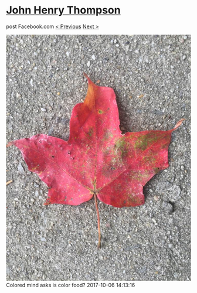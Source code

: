 # [John Henry Thompson](../README.md)
post Facebook.com
[< Previous](2017-10-06-6.md) [Next >](2017-10-06-8.md)

[![](../media/2017-10-06/Timeline-Photos-Colored-mind-asks-is-color-food-3.jpg)](../README.md)
Colored mind asks is color food?
2017-10-06 14:13:16